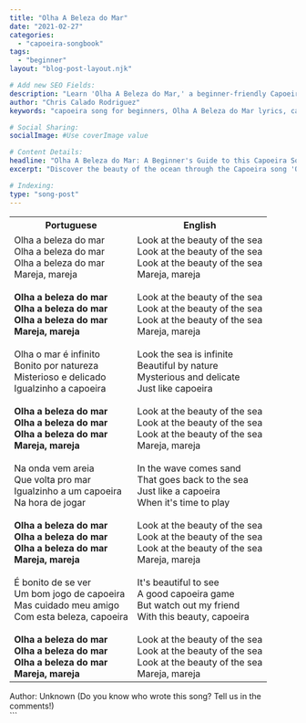 ```yaml
---
title: "Olha A Beleza do Mar"
date: "2021-02-27"
categories:
  - "capoeira-songbook"
tags:
  - "beginner"
layout: "blog-post-layout.njk"

# Add new SEO Fields:
description: "Learn 'Olha A Beleza do Mar,' a beginner-friendly Capoeira song celebrating the ocean's beauty. Lyrics, translation, and cultural context included!"
author: "Chris Calado Rodriguez"
keywords: "capoeira song for beginners, Olha A Beleza do Mar lyrics, capoeira song translation, Brazilian martial arts song, easy capoeira song, capoeira song meaning, capoeira music and culture, capoeira ocean song"

# Social Sharing:
socialImage: #Use coverImage value

# Content Details:
headline: "Olha A Beleza do Mar: A Beginner's Guide to this Capoeira Song"
excerpt: "Discover the beauty of the ocean through the Capoeira song 'Olha A Beleza do Mar', complete with lyrics, translation, and cultural insights perfect for beginners."

# Indexing:
type: "song-post"
---
```



<table class="capoeira-table">
    <tr class="header-row">
        <th>Portuguese</th>
        <th>English</th>
    </tr>
    <tr>
        <td>Olha a beleza do mar<br>
Olha a beleza do mar<br>
Olha a beleza do mar<br>
Mareja, mareja<br><br>
<b>Olha a beleza do mar<br>
Olha a beleza do mar<br>
Olha a beleza do mar<br>
Mareja, mareja</b><br><br>
Olha o mar é infinito<br>
Bonito por natureza<br>
Misterioso e delicado<br>
Igualzinho a capoeira<br><br>
<b>Olha a beleza do mar<br>
Olha a beleza do mar<br>
Olha a beleza do mar<br>
Mareja, mareja</b><br><br>
Na onda vem areia<br>
Que volta pro mar<br>
Igualzinho a um capoeira<br>
Na hora de jogar<br><br>
<b>Olha a beleza do mar<br>
Olha a beleza do mar<br>
Olha a beleza do mar<br>
Mareja, mareja</b><br><br>
É bonito de se ver<br>
Um bom jogo de capoeira<br>
Mas cuidado meu amigo<br>
Com esta beleza, capoeira<br><br>
<b>Olha a beleza do mar<br>
Olha a beleza do mar<br>
Olha a beleza do mar<br>
Mareja, mareja</b></td>
        <td>Look at the beauty of the sea<br>
Look at the beauty of the sea<br>
Look at the beauty of the sea<br>
Mareja, mareja<br><br>
Look at the beauty of the sea<br>
Look at the beauty of the sea<br>
Look at the beauty of the sea<br>
Mareja, mareja<br><br>
Look the sea is infinite<br>
Beautiful by nature<br>
Mysterious and delicate<br>
Just like capoeira<br><br>
Look at the beauty of the sea<br>
Look at the beauty of the sea<br>
Look at the beauty of the sea<br>
Mareja, mareja<br><br>
In the wave comes sand<br>
That goes back to the sea<br>
Just like a capoeira<br>
When it's time to play<br><br>
Look at the beauty of the sea<br>
Look at the beauty of the sea<br>
Look at the beauty of the sea<br>
Mareja, mareja<br><br>
It's beautiful to see<br>
A good capoeira game<br>
But watch out my friend<br>
With this beauty, capoeira<br><br>
Look at the beauty of the sea<br>
Look at the beauty of the sea<br>
Look at the beauty of the sea<br>
Mareja, mareja</td>
    </tr>
</table>
<figcaption>
Author: Unknown (Do you know who wrote this song? Tell us in the comments!)
</figcaption>
```